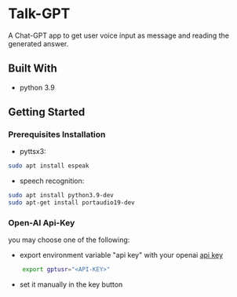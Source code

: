 # Talk-GPT
A Chat-GPT app to get user voice input as message and reading the generated answer.

## Built With

- python 3.9

## Getting Started
### Prerequisites Installation
- pyttsx3:
```bash
sudo apt install espeak 
```
- speech recognition:
```bash
sudo apt install python3.9-dev 
sudo apt-get install portaudio19-dev
```

### Open-AI Api-Key
you may choose one of the following:
- export environment variable "api key" with your openai [api key](https://platform.openai.com/account/api-keys)
```bash
    export gptusr="<API-KEY>"
```
- set it manually in the key button

